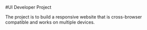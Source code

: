 #UI Developer Project

The project is to build a responsive website that is cross-browser compatible and works on multiple devices.